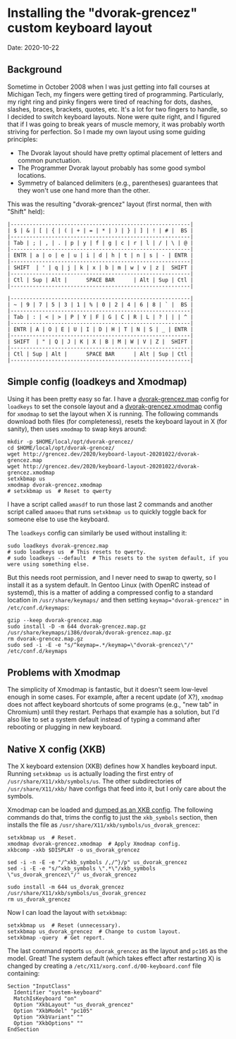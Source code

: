 
# Installing the "dvorak-grencez" custom keyboard layout

Date: 2020-10-22

## Background

Sometime in October 2008 when I was just getting into fall courses at Michigan Tech, my fingers were getting tired of programming.
Particularly, my right ring and pinky fingers were tired of reaching for dots, dashes, slashes, braces, brackets, quotes, etc.
It's a lot for two fingers to handle, so I decided to switch keyboard layouts.
None were quite right, and I figured that if I was going to break years of muscle memory, it was probably worth striving for perfection.
So I made my own layout using some guiding principles:

* The Dvorak layout should have pretty optimal placement of letters and common punctuation.
* The Programmer Dvorak layout probably has some good symbol locations.
* Symmetry of balanced delimiters (e.g., parentheses) guarantees that they won't use one hand more than the other.

This was the resulting "dvorak-grencez" layout (first normal, then with "Shift" held):

```
|---------------------------------------------------------|
| $ | & | [ | { | ( | + | = | * | ) | } | ] | ! | # |  BS |
|---------------------------------------------------------|
| Tab | ; | , | . | p | y | f | g | c | r | l | / | \ | @ |
|---------------------------------------------------------|
| ENTR | a | o | e | u | i | d | h | t | n | s | - | ENTR |
|---------------------------------------------------------|
| SHIFT  | ' | q | j | k | x | b | m | w | v | z |  SHIFT |
|---------------------------------------------------------|
| Ctl | Sup | Alt |      SPACE BAR      | Alt | Sup | Ctl |
|---------------------------------------------------------|

|---------------------------------------------------------|
| ~ | 9 | 7 | 5 | 3 | 1 | % | 0 | 2 | 4 | 6 | 8 | ` |  BS |
|---------------------------------------------------------|
| Tab | : | < | > | P | Y | F | G | C | R | L | ? | | | ^ |
|---------------------------------------------------------|
| ENTR | A | O | E | U | I | D | H | T | N | S | _ | ENTR |
|---------------------------------------------------------|
| SHIFT  | " | Q | J | K | X | B | M | W | V | Z |  SHIFT |
|---------------------------------------------------------|
| Ctl | Sup | Alt |      SPACE BAR      | Alt | Sup | Ctl |
|---------------------------------------------------------|
```

## Simple config (loadkeys and Xmodmap)

Using it has been pretty easy so far.
I have a [dvorak-grencez.map](dvorak-grencez.map) config for `loadkeys` to set the console layout and a [dvorak-grencez.xmodmap](dvorak-grencez.xmodmap) config for `xmodmap` to set the layout when X is running.
The following commands download both files (for completeness), resets the keyboard layout in X (for sanity), then uses `xmodmap` to swap keys around:

```shell
mkdir -p $HOME/local/opt/dvorak-grencez/
cd $HOME/local/opt/dvorak-grencez/
wget http://grencez.dev/2020/keyboard-layout-20201022/dvorak-grencez.map
wget http://grencez.dev/2020/keyboard-layout-20201022/dvorak-grencez.xmodmap
setxkbmap us
xmodmap dvorak-grencez.xmodmap
# setxkbmap us  # Reset to qwerty
```

I have a script called `amasdf` to run those last 2 commands and another script called `amaoeu` that runs `setxkbmap us` to quickly toggle back for someone else to use the keyboard.

The `loadkeys` config can similarly be used without installing it:

```shell
sudo loadkeys dvorak-grencez.map
# sudo loadkeys us  # This resets to qwerty.
# sudo loadkeys --default  # This resets to the system default, if you were using something else.
```

But this needs root permission, and I never need to swap to qwerty, so I install it as a system default.
In Gentoo Linux (with OpenRC instead of systemd), this is a matter of adding a compressed config to a standard location in `/usr/share/keymaps/` and then setting `keymap="dvorak-grencez"` in `/etc/conf.d/keymaps`:

```shell
gzip --keep dvorak-grencez.map
sudo install -D -m 644 dvorak-grencez.map.gz /usr/share/keymaps/i386/dvorak/dvorak-grencez.map.gz
rm dvorak-grencez.map.gz
sudo sed -i -E -e "s/^keymap=.*/keymap=\"dvorak-grencez\"/" /etc/conf.d/keymaps
```

## Problems with Xmodmap

The simplicity of Xmodmap is fantastic, but it doesn't seem low-level enough in some cases.
For example, after a recent update (of X?), `xmodmap` does not affect keyboard shortcuts of some programs (e.g., "new tab" in Chromium) until they restart.
Perhaps that example has a solution, but I'd also like to set a system default instead of typing a command after rebooting or plugging in new keyboard.

## Native X config (XKB)

The X keyboard extension (XKB) defines how X handles keyboard input.
Running `setxkbmap us` is actually loading the first entry of `/usr/share/X11/xkb/symbols/us`.
The other subdirectories of `/usr/share/X11/xkb/` have configs that feed into it, but I only care about the symbols.

Xmodmap can be loaded and [dumped as an XKB config](https://unix.stackexchange.com/questions/202883/create-xkb-configuration-from-xmodmap).
The following commands do that, trims the config to just the `xkb_symbols` section, then installs the file as `/usr/share/X11/xkb/symbols/us_dvorak_grencez`:

```shell
setxkbmap us  # Reset.
xmodmap dvorak-grencez.xmodmap  # Apply Xmodmap config.
xkbcomp -xkb $DISPLAY -o us_dvorak_grencez

sed -i -n -E -e "/^xkb_symbols /,/^}/p" us_dvorak_grencez
sed -i -E -e "s/^xkb_symbols \".*\"/xkb_symbols \"us_dvorak_grencez\"/" us_dvorak_grencez

sudo install -m 644 us_dvorak_grencez /usr/share/X11/xkb/symbols/us_dvorak_grencez
rm us_dvorak_grencez
```

Now I can load the layout with `setxkbmap`:

```shell
setxkbmap us  # Reset (unnecessary).
setxkbmap us_dvorak_grencez  # Change to custom layout.
setxkbmap -query  # Get report.
```

The last command reports `us_dvorak_grencez` as the layout and `pc105` as the model.
Great!
The system default (which takes effect after restarting X) is changed by creating a `/etc/X11/xorg.conf.d/00-keyboard.conf` file containing:

```
Section "InputClass"
  Identifier "system-keyboard"
  MatchIsKeyboard "on"
  Option "XkbLayout" "us_dvorak_grencez"
  Option "XkbModel" "pc105"
  Option "XkbVariant" ""
  Option "XkbOptions" ""
EndSection
```
